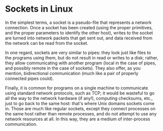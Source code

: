 # Sockets in Linux

In the simplest terms, a socket is a pseudo-file that represents a network connection. Once a socket has been created (using the proper primitives, and the proper parameters to identify the other host), writes to the socket are turned into network packets that get sent out, and data received from the network can be read from the socket.

In one regard, sockets are very similar to pipes: they look just like files to the programs using them, but do not result in read or writes to a disk; rather, they allow communicating with another program (local in the case of pipes, and possibly remote in the case of sockets). They also offer, as you mention, bidirectional communication (much like a pair of properly connected pipes could).

Finally, it is common for programs on a single machine to communicate using standard network protocols, such as TCP; it would be wasteful to go all the way to the network hardware (if any!), computing checksums, etc., just to go back to the same host: that's where Unix domains sockets come in. Those are much like regular sockets, except they connect processes on the same host rather than remote processes, and do not attempt to use any network resources at all. In this way, they are a medium of inter-process communication.
